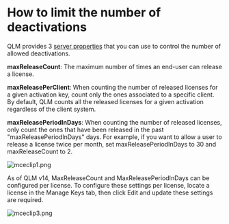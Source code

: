 # How to limit the number of deactivations

QLM provides 3 [server properties](../qlm-license-server/server-properties.md) that you can use to control the number of allowed deactivations.

**maxReleaseCount**: The maximum number of times an end-user can release a license.

**maxReleasePerClient**: When counting the number of released licenses for a given activation key, count only the ones associated to a specific client. By default, QLM counts all the released licenses for a given activation regardless of the client system.

**maxReleasePeriodInDays**: When counting the number of released licenses, only count the ones that have been released in the past "maxReleasePeriodInDays" days. For example, if you want to allow a user to release a license twice per month, set maxReleasePeriodInDays to 30 and maxReleaseCount to 2.

![mceclip1.png](https://support.soraco.co/hc/article\_attachments/360056445511/mceclip1.png)

&#x20;As of QLM v14, MaxReleaseCount and MaxReleasePeriodInDays can be configured per license. To configure these settings per license, locate a license in the Manage Keys tab, then click Edit and update these settings are required.

![mceclip3.png](https://support.soraco.co/hc/article\_attachments/360056292292/mceclip3.png)
